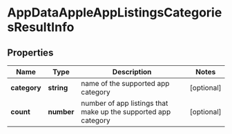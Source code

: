 # AppDataAppleAppListingsCategoriesResultInfo

## Properties

| Name | Type | Description | Notes |
|------------ | ------------- | ------------- | -------------|
**category** | **string** | name of the supported app category |[optional]|
**count** | **number** | number of app listings that make up the supported app category |[optional]|